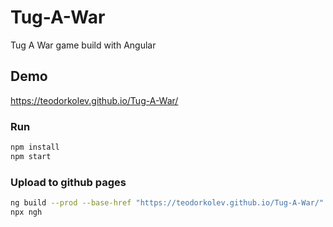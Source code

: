 # Tug-A-War
Tug A War game build with Angular

## Demo
https://teodorkolev.github.io/Tug-A-War/

### Run
```bash
npm install
npm start
```

### Upload to github pages
```bash
ng build --prod --base-href "https://teodorkolev.github.io/Tug-A-War/"
npx ngh
```

